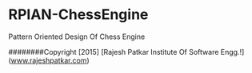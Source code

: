 # RPIAN-ChessEngine 
Pattern Oriented Design Of Chess Engine

########Copyright [2015] [Rajesh Patkar Institute Of Software Engg.!] (www.rajeshpatkar.com)
